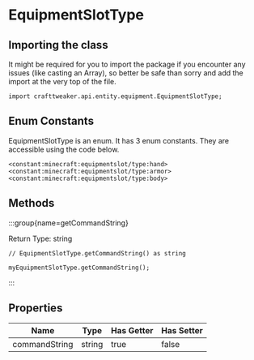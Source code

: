 # EquipmentSlotType

## Importing the class

It might be required for you to import the package if you encounter any issues (like casting an Array), so better be safe than sorry and add the import at the very top of the file.
```zenscript
import crafttweaker.api.entity.equipment.EquipmentSlotType;
```


## Enum Constants

EquipmentSlotType is an enum. It has 3 enum constants. They are accessible using the code below.

```zenscript
<constant:minecraft:equipmentslot/type:hand>
<constant:minecraft:equipmentslot/type:armor>
<constant:minecraft:equipmentslot/type:body>
```
## Methods

:::group{name=getCommandString}

Return Type: string

```zenscript
// EquipmentSlotType.getCommandString() as string

myEquipmentSlotType.getCommandString();
```

:::


## Properties

|     Name      |  Type  | Has Getter | Has Setter |
|---------------|--------|------------|------------|
| commandString | string | true       | false      |

